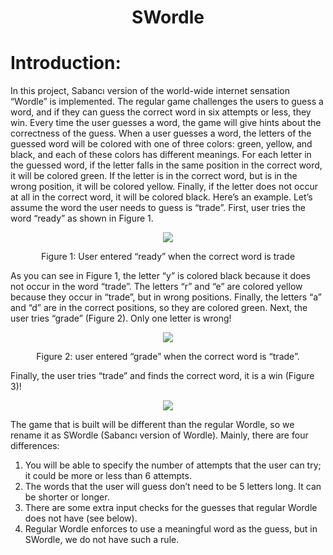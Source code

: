 <h1 align="center">SWordle</h1>

# Introduction:
In this project, Sabancı version of the world-wide internet sensation “Wordle” is implemented. The regular game challenges the users to guess a word, and if they can guess the correct word in six attempts or less, they win. Every time the user guesses a word, the game will give hints about the correctness of the guess. When a user guesses a word, the letters of the guessed word will be colored with one of three colors: green, yellow, and black, and each of these colors has different meanings. For each letter in the guessed word, if the letter falls in the same position in the correct word, it will be colored green. If the letter is in the correct word, but is in the wrong position, it will be colored yellow. Finally, if the letter does not occur at all in the correct word, it will be colored black. Here’s an example. Let’s assume the word the user needs to guess is “trade”. First, user tries the word “ready” as shown in Figure 1.

<p align="center">
  <img src="https://user-images.githubusercontent.com/116841987/202853161-2d52aa87-f094-40a1-8d61-7aa311707453.png" />
</p>
<p align="center">
Figure 1: User entered “ready” when the correct word is trade
</p>

As you can see in Figure 1, the letter “y” is colored black because it does not occur in the word “trade”. The letters “r” and “e” are colored yellow because they occur in “trade”, but in wrong positions. Finally, the letters “a” and “d” are in the correct positions, so they are colored green.
Next, the user tries “grade” (Figure 2). Only one letter is wrong!
<p align="center">
  <img src="https://user-images.githubusercontent.com/116841987/202853181-49d7075b-b04d-4213-9679-541d4d7c8e33.png" />
</p>
<p align="center">
Figure 2: user entered “grade” when the correct word is “trade”.
</p>

Finally, the user tries “trade” and finds the correct word, it is a win (Figure 3)!
<p align="center">
  <img src="https://user-images.githubusercontent.com/116841987/202853192-cc8ac1d5-c014-41e3-94dd-8c91488ae745.png" />
</p>
<p align="center">

The game that is built will be different than the regular Wordle, so we rename it as SWordle (Sabancı version of Wordle). Mainly, there are four differences:
1. You will be able to specify the number of attempts that the user can try; it could be more or less than 6 attempts.
2. The words that the user will guess don’t need to be 5 letters long. It can be shorter or longer.
3. There are some extra input checks for the guesses that regular Wordle does not have (see below).
4. Regular Wordle enforces to use a meaningful word as the guess, but in SWordle, we do not have such a rule.

